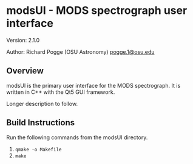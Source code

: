 # modsUI - MODS spectrograph user interface
Version: 2.1.0

Author: Richard Pogge (OSU Astronomy) pogge.1@osu.edu

## Overview
modsUI is the primary user interface for the MODS spectrograph. It is written in C++ with the Qt5 GUI framework.

Longer description to follow.

## Build Instructions
Run the following commands from the modsUI directory.
1) `qmake -o Makefile`
2) `make`